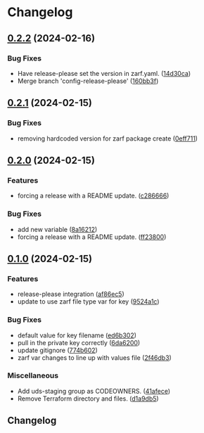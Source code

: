 # Changelog

## [0.2.2](https://github.com/justin-o12/uds-package-arc/compare/v0.2.1...v0.2.2) (2024-02-16)


### Bug Fixes

* Have release-please set the version in zarf.yaml. ([14d30ca](https://github.com/justin-o12/uds-package-arc/commit/14d30ca1ece191a0a9429e3b2832ef59cb3f2755))
* Merge branch 'config-release-please' ([160bb3f](https://github.com/justin-o12/uds-package-arc/commit/160bb3f380d3a1fe90af1437b6ff50f0ca7e1485))

## [0.2.1](https://github.com/justin-o12/uds-package-arc/compare/v0.2.0...v0.2.1) (2024-02-15)


### Bug Fixes

* removing hardcoded version for zarf package create ([0eff711](https://github.com/justin-o12/uds-package-arc/commit/0eff71130b4c778d8ba25a5f52b095ff228ead11))

## [0.2.0](https://github.com/justin-o12/uds-package-arc/compare/v0.1.0...v0.2.0) (2024-02-15)


### Features

* forcing a release with a README update. ([c286666](https://github.com/justin-o12/uds-package-arc/commit/c2866663235adbcc32963bc02a7dc66c1152a5e8))


### Bug Fixes

* add new variable ([8a16212](https://github.com/justin-o12/uds-package-arc/commit/8a16212759354ccc8edb5d4989eaf6616383ecf6))
* forcing a release with a README update. ([ff23800](https://github.com/justin-o12/uds-package-arc/commit/ff23800f0fe8cd1236e6603f2e3428617c5b3be0))

## [0.1.0](https://github.com/justin-o12/uds-package-arc/compare/v0.0.1...v0.1.0) (2024-02-15)


### Features

* release-please integration ([af86ec5](https://github.com/justin-o12/uds-package-arc/commit/af86ec56a39583d43de5b8242adb0e6519b6021f))
* update to use zarf file type var for key ([9524a1c](https://github.com/justin-o12/uds-package-arc/commit/9524a1cb9f29b3e9c46dccb4608bc12c09df7774))


### Bug Fixes

* default value for key filename ([ed6b302](https://github.com/justin-o12/uds-package-arc/commit/ed6b302d2207f3c8bba8b08878b209bec460af0a))
* pull in the private key correctly ([6da6200](https://github.com/justin-o12/uds-package-arc/commit/6da620004b0b014902570826c845e67883f4ae60))
* update gitignore ([774b602](https://github.com/justin-o12/uds-package-arc/commit/774b602b8ef209da8127c295f7cedeef852b44bf))
* zarf var changes to line up with values file ([2f46db3](https://github.com/justin-o12/uds-package-arc/commit/2f46db3dcac3a74140d61fcce33c9f543fd55794))


### Miscellaneous

* Add uds-staging group as CODEOWNERS. ([41afece](https://github.com/justin-o12/uds-package-arc/commit/41afece715695c96889bf861096a437d411bd6b1))
* Remove Terraform directory and files. ([d1a9db5](https://github.com/justin-o12/uds-package-arc/commit/d1a9db59baabd1dcaf2cdd10b88eb23cda506e3e))

## Changelog
